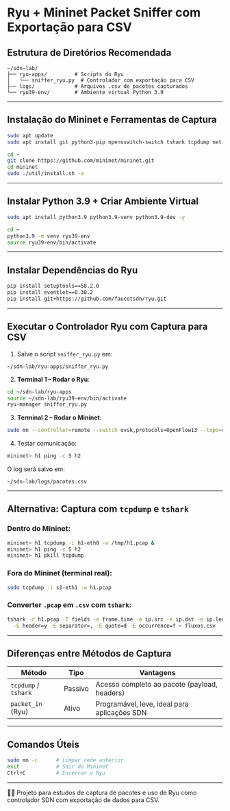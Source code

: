 
# Ryu + Mininet Packet Sniffer com Exportação para CSV

## Estrutura de Diretórios Recomendada

```
~/sdn-lab/
├── ryu-apps/         # Scripts do Ryu
│   └── sniffer_ryu.py  # Controlador com exportação para CSV
├── logs/             # Arquivos .csv de pacotes capturados
└── ryu39-env/        # Ambiente virtual Python 3.9
```

---

## Instalação do Mininet e Ferramentas de Captura

```bash
sudo apt update
sudo apt install git python3-pip openvswitch-switch tshark tcpdump net-tools -y

cd ~
git clone https://github.com/mininet/mininet.git
cd mininet
sudo ./util/install.sh -a
```

---

## Instalar Python 3.9 + Criar Ambiente Virtual

```bash
sudo apt install python3.9 python3.9-venv python3.9-dev -y

cd ~
python3.9 -m venv ryu39-env
source ryu39-env/bin/activate
```

---

## Instalar Dependências do Ryu

```bash
pip install setuptools==58.2.0
pip install eventlet==0.30.2
pip install git+https://github.com/faucetsdn/ryu.git
```

---

## Executar o Controlador Ryu com Captura para CSV

1. Salve o script `sniffer_ryu.py` em:

```
~/sdn-lab/ryu-apps/sniffer_ryu.py
```

2. **Terminal 1 – Rodar o Ryu**:

```bash
cd ~/sdn-lab/ryu-apps
source ~/sdn-lab/ryu39-env/bin/activate
ryu-manager sniffer_ryu.py
```

3. **Terminal 2 – Rodar o Mininet**:

```bash
sudo mn --controller=remote --switch ovsk,protocols=OpenFlow13 --topo=single,2
```

4. Testar comunicação:

```bash
mininet> h1 ping -c 5 h2
```

O log será salvo em:

```
~/sdn-lab/logs/pacotes.csv
```

---

## Alternativa: Captura com `tcpdump` e `tshark`

### Dentro do Mininet:

```bash
mininet> h1 tcpdump -i h1-eth0 -w /tmp/h1.pcap &
mininet> h1 ping -c 5 h2
mininet> h1 pkill tcpdump
```

### Fora do Mininet (terminal real):

```bash
sudo tcpdump -i s1-eth1 -w h1.pcap
```

### Converter `.pcap` em `.csv` com `tshark`:

```bash
tshark -r h1.pcap -T fields -e frame.time -e ip.src -e ip.dst -e ip.len \
  -E header=y -E separator=, -E quote=d -E occurrence=f > fluxos.csv
```

---

## Diferenças entre Métodos de Captura

| Método             | Tipo     | Vantagens                                           |
|--------------------|----------|-----------------------------------------------------|
| `tcpdump` / `tshark` | Passivo  | Acesso completo ao pacote (payload, headers)        |
| `packet_in` (Ryu)   | Ativo    | Programável, leve, ideal para aplicações SDN        |

---

## Comandos Úteis

```bash
sudo mn -c      # Limpar rede anterior
exit            # Sair do Mininet
Ctrl+C          # Encerrar o Ryu
```

---

👨‍💻 Projeto para estudos de captura de pacotes e uso de Ryu como controlador SDN com exportação de dados para CSV.
